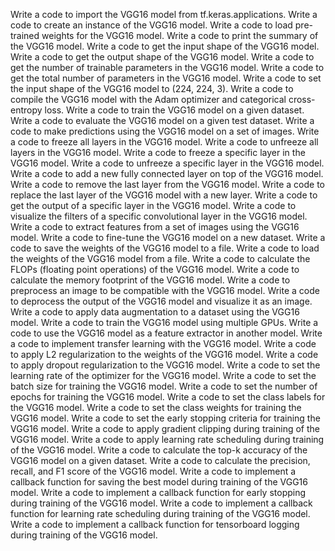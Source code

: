 Write a code to import the VGG16 model from tf.keras.applications.
Write a code to create an instance of the VGG16 model.
Write a code to load pre-trained weights for the VGG16 model.
Write a code to print the summary of the VGG16 model.
Write a code to get the input shape of the VGG16 model.
Write a code to get the output shape of the VGG16 model.
Write a code to get the number of trainable parameters in the VGG16 model.
Write a code to get the total number of parameters in the VGG16 model.
Write a code to set the input shape of the VGG16 model to (224, 224, 3).
Write a code to compile the VGG16 model with the Adam optimizer and categorical cross-entropy loss.
Write a code to train the VGG16 model on a given dataset.
Write a code to evaluate the VGG16 model on a given test dataset.
Write a code to make predictions using the VGG16 model on a set of images.
Write a code to freeze all layers in the VGG16 model.
Write a code to unfreeze all layers in the VGG16 model.
Write a code to freeze a specific layer in the VGG16 model.
Write a code to unfreeze a specific layer in the VGG16 model.
Write a code to add a new fully connected layer on top of the VGG16 model.
Write a code to remove the last layer from the VGG16 model.
Write a code to replace the last layer of the VGG16 model with a new layer.
Write a code to get the output of a specific layer in the VGG16 model.
Write a code to visualize the filters of a specific convolutional layer in the VGG16 model.
Write a code to extract features from a set of images using the VGG16 model.
Write a code to fine-tune the VGG16 model on a new dataset.
Write a code to save the weights of the VGG16 model to a file.
Write a code to load the weights of the VGG16 model from a file.
Write a code to calculate the FLOPs (floating point operations) of the VGG16 model.
Write a code to calculate the memory footprint of the VGG16 model.
Write a code to preprocess an image to be compatible with the VGG16 model.
Write a code to deprocess the output of the VGG16 model and visualize it as an image.
Write a code to apply data augmentation to a dataset using the VGG16 model.
Write a code to train the VGG16 model using multiple GPUs.
Write a code to use the VGG16 model as a feature extractor in another model.
Write a code to implement transfer learning with the VGG16 model.
Write a code to apply L2 regularization to the weights of the VGG16 model.
Write a code to apply dropout regularization to the VGG16 model.
Write a code to set the learning rate of the optimizer for the VGG16 model.
Write a code to set the batch size for training the VGG16 model.
Write a code to set the number of epochs for training the VGG16 model.
Write a code to set the class labels for the VGG16 model.
Write a code to set the class weights for training the VGG16 model.
Write a code to set the early stopping criteria for training the VGG16 model.
Write a code to apply gradient clipping during training of the VGG16 model.
Write a code to apply learning rate scheduling during training of the VGG16 model.
Write a code to calculate the top-k accuracy of the VGG16 model on a given dataset.
Write a code to calculate the precision, recall, and F1 score of the VGG16 model.
Write a code to implement a callback function for saving the best model during training of the VGG16 model.
Write a code to implement a callback function for early stopping during training of the VGG16 model.
Write a code to implement a callback function for learning rate scheduling during training of the VGG16 model.
Write a code to implement a callback function for tensorboard logging during training of the VGG16 model.